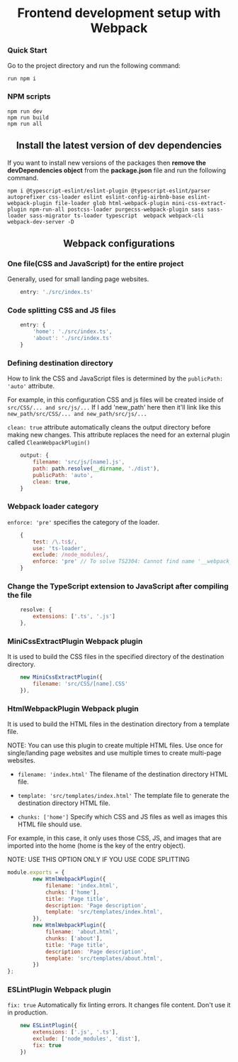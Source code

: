 <h1 align="center"> Frontend development setup with Webpack </h1>

### Quick Start

Go to the project directory and run the following command:

```shell
run npm i
```

### NPM scripts

```shell
npm run dev
npm run build
npm run all
```

<h2 align="center">Install the latest version of dev dependencies</h2>

If you want to install new versions of the packages then **remove the devDependencies object** from the **package.json** file and run the following command.

```shell
npm i @typescript-eslint/eslint-plugin @typescript-eslint/parser autoprefixer css-loader eslint eslint-config-airbnb-base eslint-webpack-plugin file-loader glob html-webpack-plugin mini-css-extract-plugin npm-run-all postcss-loader purgecss-webpack-plugin sass sass-loader sass-migrator ts-loader typescript  webpack webpack-cli webpack-dev-server -D
```

<h2 align="center">Webpack configurations</h2>

### One file(CSS and JavaScript) for the entire project

Generally, used for small landing page websites.

```js
    entry: './src/index.ts'
```

### Code splitting CSS and JS files

```js
    entry: {
        'home': './src/index.ts',
        'about': './src/index.ts'
    }
```

### Defining destination directory

How to link the CSS and JavaScript files is determined by the ```publicPath: 'auto'``` attribute.

For example, in this configuration CSS and js files will be created inside of ```src/CSS/... and src/js/...``` If I add 'new_path' here then it'll link like this ```new_path/src/CSS/... and new_path/src/js/...```

```clean: true``` attribute automatically cleans the output directory before making new changes. This attribute replaces the need for an external plugin called ```CleanWebpackPlugin()```

```js
    output: {
        filename: 'src/js/[name].js',
        path: path.resolve(__dirname, './dist'),
        publicPath: 'auto',
        clean: true,
    }
```

### Webpack loader category

```enforce: 'pre'``` specifies the category of the loader.

```js
    {
        test: /\.ts$/,
        use: 'ts-loader',
        exclude: /node_modules/,
        enforce: 'pre' // To solve TS2304: Cannot find name '__webpack_public_path__' problem.
    }
```

### Change the TypeScript extension to JavaScript after compiling the file

```js
    resolve: {
        extensions: ['.ts', '.js']
    },
```

### MiniCssExtractPlugin Webpack plugin

It is used to build the CSS files in the specified directory of the destination directory.

```js
    new MiniCssExtractPlugin({
        filename: 'src/CSS/[name].CSS'
    }),
```

### HtmlWebpackPlugin Webpack plugin

It is used to build the HTML files in the destination directory from a template file.

NOTE: You can use this plugin to create multiple HTML files. Use once for single/landing page websites and use multiple times to create multi-page websites.

- ```filename: 'index.html'``` The filename of the destination directory HTML file.

- ```template: 'src/templates/index.html'``` The template file to generate the destination directory HTML file.

- ```chunks: ['home']``` Specify which CSS and JS files as well as images this HTML file should use.

For example, in this case, it only uses those CSS, JS, and images that are imported into the home (home is the key of the entry object).

NOTE: USE THIS OPTION ONLY IF YOU USE CODE SPLITTING

```js
module.exports = {
        new HtmlWebpackPlugin({
            filename: 'index.html',
            chunks: ['home'],
            title: 'Page title',
            description: 'Page description',
            template: 'src/templates/index.html',
        }),
        new HtmlWebpackPlugin({
            filename: 'about.html',
            chunks: ['about'],
            title: 'Page title',
            description: 'Page description',
            template: 'src/templates/about.html',
        })
};
```

### ESLintPlugin Webpack plugin

```fix: true``` Automatically fix linting errors. It changes file content. Don't use it in production.

```js
    new ESLintPlugin({
        extensions: ['.js', '.ts'],
        exclude: ['node_modules', 'dist'],
        fix: true
    })
```
